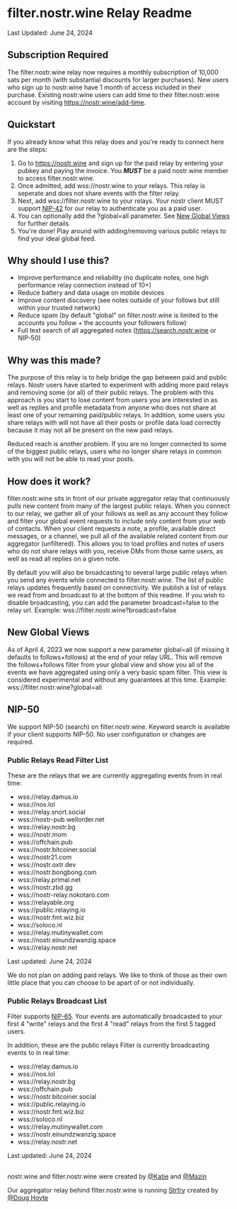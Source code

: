 # filter.nostr.wine Relay Readme
Last Updated: June 24, 2024


## Subscription Required

The filter.nostr.wine relay now requires a monthly subscription of 10,000 sats per month (with substantial discounts for larger purchases). New users who sign up to nostr.wine have 1 month of access included in their purchase. Existing nostr.wine users can add time to their filter.nostr.wine account by visiting https://nostr.wine/add-time.

## Quickstart

If you already know what this relay does and you're ready to connect here are the steps:

1. Go to https://nostr.wine and sign up for the paid relay by entering your pubkey and paying the invoice. You ***MUST*** be a paid nostr.wine member to access filter.nostr.wine. 
2. Once admitted, add wss://nostr.wine to your relays. This relay is seperate and does not share events with the filter relay.
3. Next, add wss://filter.nostr.wine to your relays. Your nostr client MUST support [NIP-42](https://github.com/nostr-protocol/nips/blob/master/42.md) for our relay to authenticate you as a paid user.
4. You can optionally add the ?global=all parameter. See [New Global Views](#new-global-views) for further details.
4. You're done! Play around with adding/removing various public relays to find your ideal global feed.

## Why should I use this?

- Improve performance and reliability (no duplicate notes, one high performance relay connection instead of 10+)
- Reduce battery and data usage on mobile devices
- Improve content discovery (see notes outside of your follows but still within your trusted network)
- Reduce spam (by default "global" on filter.nostr.wine is limited to the accounts you follow + the accounts your followers follow)
- Full text search of all aggregated notes (https://search.nostr.wine or NIP-50)

## Why was this made?

The purpose of this relay is to help bridge the gap between paid and public relays. Nostr users have started to experiment with adding more paid relays and removing some (or all) of their public relays. The problem with this approach is you start to lose content from users you are interested in as well as replies and profile metadata from anyone who does not share at least one of your remaining paid/public relays. In addition, some users you share relays with will not have all their posts or profile data load correctly because it may not all be present on the new paid relays. 

Reduced reach is another problem. If you are no longer connected to some of the biggest public relays, users who no longer share relays in common with you will not be able to read your posts. 

## How does it work?

filter.nostr.wine sits in front of our private aggregator relay that continuously pulls new content from many of the largest public relays. When you connect to our relay, we gather all of your follows as well as any account they follow and filter your global event requests to include only content from your web of contacts. When your client requests a note, a profile, available direct messages, or a channel, we pull all of the available related content from our aggregator (unfiltered). This allows you to load profiles and notes of users who do not share relays with you, receive DMs from those same users, as well as read all replies on a given note.

By default you will also be broadcasting to several large public relays when you send any events while connected to filter.nostr.wine. The list of public relays updates frequently based on connectivity. We publish a list of relays we read from and broadcast to at the bottom of this readme. If you wish to disable broadcasting, you can add the parameter broadcast=false to the relay url. Example: wss://filter.nostr.wine?broadcast=false

## New Global Views

As of April 4, 2023 we now support a new parameter global=all (if missing it defaults to follows+follows) at the end of your relay URL. This will remove the follows+follows filter from your global view and show you all of the events we have aggregated using only a very basic spam filter. This view is considered experimental and without any guarantees at this time. Example: wss://filter.nostr.wine?global=all

## NIP-50

We support NIP-50 (search) on filter.nostr.wine. Keyword search is available if your client supports NIP-50. No user configuration or changes are required.

### Public Relays Read Filter List

These are the relays that we are currently aggregating events from in real time:

- wss://relay.damus.io
- wss://nos.lol
- wss://relay.snort.social
- wss://nostr-pub.wellorder.net
- wss://relay.nostr.bg
- wss://nostr.mom
- wss://offchain.pub
- wss://nostr.bitcoiner.social
- wss://nostr21.com
- wss://nostr.oxtr.dev
- wss://nostr.bongbong.com
- wss://relay.primal.net
- wss://nostr.zbd.gg
- wss://nostr-relay.nokotaro.com
- wss://relayable.org
- wss://public.relaying.io
- wss://nostr.fmt.wiz.biz
- wss://soloco.nl
- wss://relay.mutinywallet.com
- wss://nostr.einundzwanzig.space
- wss://relay.nostr.net

Last updated: June 24, 2024

We do not plan on adding paid relays. We like to think of those as their own little place that you can choose to be apart of or not individually. 

### Public Relays Broadcast List

Filter supports [NIP-65](https://github.com/nostr-protocol/nips/blob/master/65.md). Your events are automatically broadcasted to your first 4 "write" relays and the first 4 "read" relays from the first 5 tagged users. 

In addition, these are the public relays Filter is currently broadcasting events to in real time:

- wss://relay.damus.io
- wss://nos.lol
- wss://relay.nostr.bg
- wss://offchain.pub
- wss://nostr.bitcoiner.social
- wss://public.relaying.io
- wss://nostr.fmt.wiz.biz
- wss://soloco.nl
- wss://relay.mutinywallet.com
- wss://nostr.einundzwanzig.space
- wss://relay.nostr.net

Last updated: June 24, 2024

##

nostr.wine and filter.nostr.wine were created by [@Katie](https://njump.nostr.wine/katieannbaker.com) and [@Mazin](https://njump.nostr.wine/mazinkhoury.com)

Our aggregator relay behind filter.nostr.wine is running [Strfry](https://github.com/hoytech/strfry) created by [@Doug Hoyte](https://njump.nostr.wine/doug@hoytech.com)

